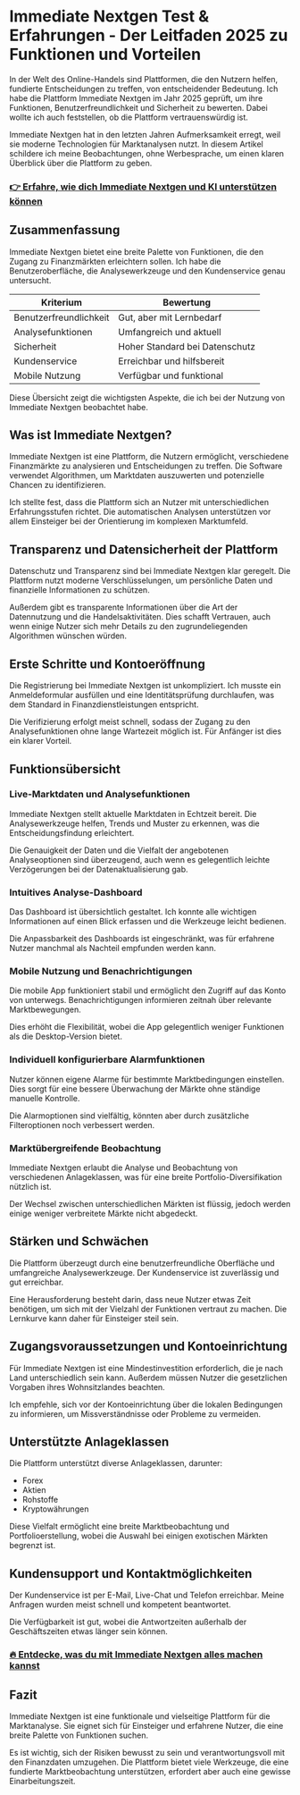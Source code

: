 # Immediate Nextgen Test & Erfahrungen - Der Leitfaden 2025 zu Funktionen und Vorteilen
   
In der Welt des Online-Handels sind Plattformen, die den Nutzern helfen, fundierte Entscheidungen zu treffen, von entscheidender Bedeutung. Ich habe die Plattform Immediate Nextgen im Jahr 2025 geprüft, um ihre Funktionen, Benutzerfreundlichkeit und Sicherheit zu bewerten. Dabei wollte ich auch feststellen, ob die Plattform vertrauenswürdig ist.

Immediate Nextgen hat in den letzten Jahren Aufmerksamkeit erregt, weil sie moderne Technologien für Marktanalysen nutzt. In diesem Artikel schildere ich meine Beobachtungen, ohne Werbesprache, um einen klaren Überblick über die Plattform zu geben.

### [👉 Erfahre, wie dich Immediate Nextgen und KI unterstützen können](https://tinyurl.com/2clxvtxz)
## Zusammenfassung  
Immediate Nextgen bietet eine breite Palette von Funktionen, die den Zugang zu Finanzmärkten erleichtern sollen. Ich habe die Benutzeroberfläche, die Analysewerkzeuge und den Kundenservice genau untersucht.

| Kriterium               | Bewertung                      |
|-------------------------|-------------------------------|
| Benutzerfreundlichkeit   | Gut, aber mit Lernbedarf       |
| Analysefunktionen       | Umfangreich und aktuell        |
| Sicherheit              | Hoher Standard bei Datenschutz |
| Kundenservice           | Erreichbar und hilfsbereit     |
| Mobile Nutzung          | Verfügbar und funktional       |

Diese Übersicht zeigt die wichtigsten Aspekte, die ich bei der Nutzung von Immediate Nextgen beobachtet habe.

## Was ist Immediate Nextgen?  
Immediate Nextgen ist eine Plattform, die Nutzern ermöglicht, verschiedene Finanzmärkte zu analysieren und Entscheidungen zu treffen. Die Software verwendet Algorithmen, um Marktdaten auszuwerten und potenzielle Chancen zu identifizieren.

Ich stellte fest, dass die Plattform sich an Nutzer mit unterschiedlichen Erfahrungsstufen richtet. Die automatischen Analysen unterstützen vor allem Einsteiger bei der Orientierung im komplexen Marktumfeld.

## Transparenz und Datensicherheit der Plattform  
Datenschutz und Transparenz sind bei Immediate Nextgen klar geregelt. Die Plattform nutzt moderne Verschlüsselungen, um persönliche Daten und finanzielle Informationen zu schützen.

Außerdem gibt es transparente Informationen über die Art der Datennutzung und die Handelsaktivitäten. Dies schafft Vertrauen, auch wenn einige Nutzer sich mehr Details zu den zugrundeliegenden Algorithmen wünschen würden.

## Erste Schritte und Kontoeröffnung  
Die Registrierung bei Immediate Nextgen ist unkompliziert. Ich musste ein Anmeldeformular ausfüllen und eine Identitätsprüfung durchlaufen, was dem Standard in Finanzdienstleistungen entspricht.

Die Verifizierung erfolgt meist schnell, sodass der Zugang zu den Analysefunktionen ohne lange Wartezeit möglich ist. Für Anfänger ist dies ein klarer Vorteil.

## Funktionsübersicht  
### Live-Marktdaten und Analysefunktionen  
Immediate Nextgen stellt aktuelle Marktdaten in Echtzeit bereit. Die Analysewerkzeuge helfen, Trends und Muster zu erkennen, was die Entscheidungsfindung erleichtert.

Die Genauigkeit der Daten und die Vielfalt der angebotenen Analyseoptionen sind überzeugend, auch wenn es gelegentlich leichte Verzögerungen bei der Datenaktualisierung gab.

### Intuitives Analyse-Dashboard  
Das Dashboard ist übersichtlich gestaltet. Ich konnte alle wichtigen Informationen auf einen Blick erfassen und die Werkzeuge leicht bedienen.

Die Anpassbarkeit des Dashboards ist eingeschränkt, was für erfahrene Nutzer manchmal als Nachteil empfunden werden kann.

### Mobile Nutzung und Benachrichtigungen  
Die mobile App funktioniert stabil und ermöglicht den Zugriff auf das Konto von unterwegs. Benachrichtigungen informieren zeitnah über relevante Marktbewegungen.

Dies erhöht die Flexibilität, wobei die App gelegentlich weniger Funktionen als die Desktop-Version bietet.

### Individuell konfigurierbare Alarmfunktionen  
Nutzer können eigene Alarme für bestimmte Marktbedingungen einstellen. Dies sorgt für eine bessere Überwachung der Märkte ohne ständige manuelle Kontrolle.

Die Alarmoptionen sind vielfältig, könnten aber durch zusätzliche Filteroptionen noch verbessert werden.

### Marktübergreifende Beobachtung  
Immediate Nextgen erlaubt die Analyse und Beobachtung von verschiedenen Anlageklassen, was für eine breite Portfolio-Diversifikation nützlich ist.

Der Wechsel zwischen unterschiedlichen Märkten ist flüssig, jedoch werden einige weniger verbreitete Märkte nicht abgedeckt.

## Stärken und Schwächen  
Die Plattform überzeugt durch eine benutzerfreundliche Oberfläche und umfangreiche Analysewerkzeuge. Der Kundenservice ist zuverlässig und gut erreichbar.

Eine Herausforderung besteht darin, dass neue Nutzer etwas Zeit benötigen, um sich mit der Vielzahl der Funktionen vertraut zu machen. Die Lernkurve kann daher für Einsteiger steil sein.

## Zugangsvoraussetzungen und Kontoeinrichtung  
Für Immediate Nextgen ist eine Mindestinvestition erforderlich, die je nach Land unterschiedlich sein kann. Außerdem müssen Nutzer die gesetzlichen Vorgaben ihres Wohnsitzlandes beachten.

Ich empfehle, sich vor der Kontoeinrichtung über die lokalen Bedingungen zu informieren, um Missverständnisse oder Probleme zu vermeiden.

## Unterstützte Anlageklassen  
Die Plattform unterstützt diverse Anlageklassen, darunter:

- Forex
- Aktien
- Rohstoffe
- Kryptowährungen

Diese Vielfalt ermöglicht eine breite Marktbeobachtung und Portfolioerstellung, wobei die Auswahl bei einigen exotischen Märkten begrenzt ist.

## Kundensupport und Kontaktmöglichkeiten  
Der Kundenservice ist per E-Mail, Live-Chat und Telefon erreichbar. Meine Anfragen wurden meist schnell und kompetent beantwortet.

Die Verfügbarkeit ist gut, wobei die Antwortzeiten außerhalb der Geschäftszeiten etwas länger sein können.

### [🔥 Entdecke, was du mit Immediate Nextgen alles machen kannst](https://tinyurl.com/2clxvtxz)
## Fazit  
Immediate Nextgen ist eine funktionale und vielseitige Plattform für die Marktanalyse. Sie eignet sich für Einsteiger und erfahrene Nutzer, die eine breite Palette von Funktionen suchen.

Es ist wichtig, sich der Risiken bewusst zu sein und verantwortungsvoll mit den Finanzdaten umzugehen. Die Plattform bietet viele Werkzeuge, die eine fundierte Marktbeobachtung unterstützen, erfordert aber auch eine gewisse Einarbeitungszeit.